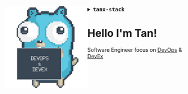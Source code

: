 
<img align="left" alt="DevOps & DevEx Gopher" src="./assets/gophergif.gif" width="220px"/>

<details align="left">
<summary> <b> <samp> tanx-stack </samp></b></summary>
<p align="left">
  <img src="https://skillicons.dev/icons?i=python,go,ts,rails" width="30%" />
</p>
<p align="left">
  <img src="https://skillicons.dev/icons?i=,kubernetes,docker," width="30%" />
</p>
<p align="left">
  <img src="https://skillicons.dev/icons?i=,gcp,linux," width="30%" />
</p>

</details>

# Hello I'm Tan! 

Software Engineer focus on [DevOps](https://about.gitlab.com/topics/devops/) & [DevEx](https://microsoft.github.io/code-with-engineering-playbook/developer-experience)

<br />
